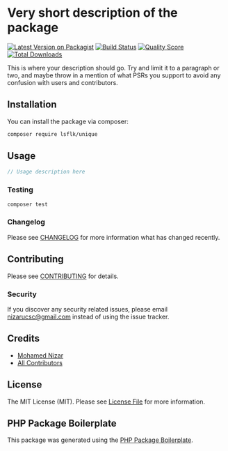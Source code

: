 # Very short description of the package

[![Latest Version on Packagist](https://img.shields.io/packagist/v/lsflk/unique.svg?style=flat-square)](https://packagist.org/packages/lsflk/unique)
[![Build Status](https://img.shields.io/travis/lsflk/unique/master.svg?style=flat-square)](https://travis-ci.org/lsflk/unique)
[![Quality Score](https://img.shields.io/scrutinizer/g/lsflk/unique.svg?style=flat-square)](https://scrutinizer-ci.com/g/lsflk/unique)
[![Total Downloads](https://img.shields.io/packagist/dt/lsflk/unique.svg?style=flat-square)](https://packagist.org/packages/lsflk/unique)

This is where your description should go. Try and limit it to a paragraph or two, and maybe throw in a mention of what PSRs you support to avoid any confusion with users and contributors.

## Installation

You can install the package via composer:

```bash
composer require lsflk/unique
```

## Usage

``` php
// Usage description here
```

### Testing

``` bash
composer test
```

### Changelog

Please see [CHANGELOG](CHANGELOG.md) for more information what has changed recently.

## Contributing

Please see [CONTRIBUTING](CONTRIBUTING.md) for details.

### Security

If you discover any security related issues, please email nizarucsc@gmail.com instead of using the issue tracker.

## Credits

- [Mohamed Nizar](https://github.com/lsflk)
- [All Contributors](../../contributors)

## License

The MIT License (MIT). Please see [License File](LICENSE.md) for more information.

## PHP Package Boilerplate

This package was generated using the [PHP Package Boilerplate](https://laravelpackageboilerplate.com).
